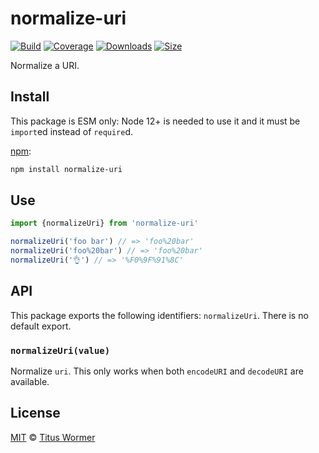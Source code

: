 # normalize-uri

[![Build][build-badge]][build]
[![Coverage][coverage-badge]][coverage]
[![Downloads][downloads-badge]][downloads]
[![Size][size-badge]][size]

Normalize a URI.

## Install

This package is ESM only: Node 12+ is needed to use it and it must be `import`ed
instead of `require`d.

[npm][]:

```sh
npm install normalize-uri
```

## Use

```js
import {normalizeUri} from 'normalize-uri'

normalizeUri('foo bar') // => 'foo%20bar'
normalizeUri('foo%20bar') // => 'foo%20bar'
normalizeUri('👌') // => '%F0%9F%91%8C'
```

## API

This package exports the following identifiers: `normalizeUri`.
There is no default export.

### `normalizeUri(value)`

Normalize `uri`.
This only works when both `encodeURI` and `decodeURI` are available.

## License

[MIT][license] © [Titus Wormer][author]

<!-- Definitions -->

[build-badge]: https://github.com/wooorm/normalize-uri/workflows/main/badge.svg

[build]: https://github.com/wooorm/normalize-uri/actions

[coverage-badge]: https://img.shields.io/codecov/c/github/wooorm/normalize-uri.svg

[coverage]: https://codecov.io/github/wooorm/normalize-uri

[downloads-badge]: https://img.shields.io/npm/dm/normalize-uri.svg

[downloads]: https://www.npmjs.com/package/normalize-uri

[size-badge]: https://img.shields.io/bundlephobia/minzip/normalize-uri.svg

[size]: https://bundlephobia.com/result?p=normalize-uri

[npm]: https://docs.npmjs.com/cli/install

[license]: license

[author]: https://wooorm.com
